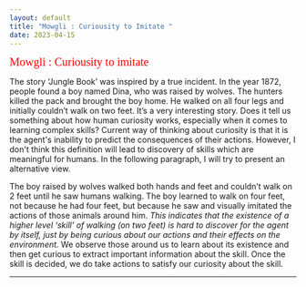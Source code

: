 ```yaml
---
layout: default
title: "Mowgli : Curiousity to Imitate "
date: 2023-04-15
---
```



<span style="color:red;font-family:verdana;font-size:20px"> Mowgli : Curiousity to imitate</span>


The story ‘Jungle Book’ was inspired by a true incident. In the year 1872, people found a boy named Dina, who was raised by wolves. The hunters killed the pack and brought the boy home. He walked on all four legs and initially couldn’t walk on two feet. It’s a very interesting story. Does it tell us something about how human curiosity works, especially when it comes to learning complex skills? Current way of thinking about curiosity is that it is the agent's inability to predict the consequences of their actions. However, I don't think this definition will lead to discovery of skills which are meaningful for humans. In the following paragraph, I will try to present an alternative view.

The boy raised by wolves walked both hands and feet and couldn’t walk on 2 feet until he saw humans walking. The boy learned to walk on four feet, not because he had four feet, but because he saw and visually imitated the actions of those animals around him. <i>This indicates that the existence of a higher level ‘skill’ of walking (on two feet) is hard to discover for the agent by itself, just by being curious about our actions and their effects on the environment.</i> We observe those around us to learn about its existence and then get curious to extract important information about the skill. Once the skill is decided, we do take actions to satisfy our curiosity about the skill.
 

---
